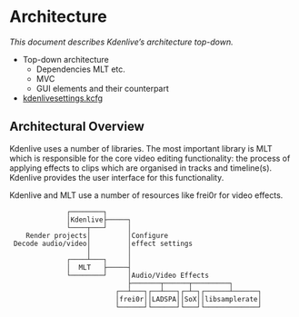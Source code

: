 # Architecture

*This document describes Kdenlive’s architecture top-down.*

* Top-down architecture
  * Dependencies MLT etc.
  * MVC
  * GUI elements and their counterpart
* [kdenlivesettings.kcfg](../src/kdenlivesettings.kcfg)


## Architectural Overview

Kdenlive uses a number of libraries. The most important library is MLT which is
responsible for the core video editing functionality: the process of applying
effects to clips which are organised in tracks and timeline(s). Kdenlive
provides the user interface for this functionality.

Kdenlive and MLT use a number of resources like frei0r for video effects.

```
              ┌────────┐   
              │Kdenlive├─────┐
              └────┬───┘     │
    Render projects│         │Configure
 Decode audio/video│         │effect settings
                   │         │        
              ┌────┴───┐     │        
              │  MLT   ├─────┤             
              └────────┘     │Audio/Video Effects
                             ├───────┬──────┬─────────┐
                          ┌──┴───┐┌──┴───┐┌─┴─┐┌──────┴──────┐
                          │frei0r││LADSPA││SoX││libsamplerate│
                          └──────┘└──────┘└───┘└─────────────┘
```
<!-- http://marklodato.github.io/js-boxdrawing/ for drawing -->
